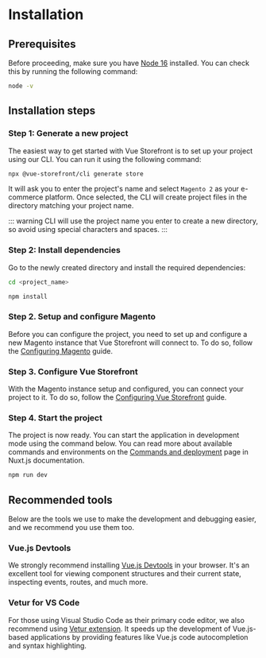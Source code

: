 # Installation

## Prerequisites

Before proceeding, make sure you have [Node 16](https://nodejs.org/en/) installed. You can check this by running the following command:

```bash
node -v
```

## Installation steps

### Step 1: Generate a new project

The easiest way to get started with Vue Storefront is to set up your project using our CLI. You can run it using the following command:

```bash
npx @vue-storefront/cli generate store
```

It will ask you to enter the project's name and select `Magento 2` as your e-commerce platform. Once selected, the CLI will create project files in the directory matching your project name.

::: warning
CLI will use the project name you enter to create a new directory, so avoid using special characters and spaces.
:::

### Step 2: Install dependencies

Go to the newly created directory and install the required dependencies:

```bash
cd <project_name>

npm install
```

### Step 2. Setup and configure Magento

Before you can configure the project, you need to set up and configure a new Magento instance that Vue Storefront will connect to. To do so, follow the [Configuring Magento](./configure-magento.html) guide.

### Step 3. Configure Vue Storefront

With the Magento instance setup and configured, you can connect your project to it. To do so, follow the [Configuring Vue Storefront](./configure-integration.html) guide.

### Step 4. Start the project

The project is now ready. You can start the application in development mode using the command below. You can read more about available commands and environments on the [Commands and deployment](https://nuxtjs.org/docs/2.x/get-started/commands/) page in Nuxt.js documentation.

```bash
npm run dev
```

## Recommended tools

Below are the tools we use to make the development and debugging easier, and we recommend you use them too.

### Vue.js Devtools

We strongly recommend installing [Vue.js Devtools](https://devtools.vuejs.org/guide/installation.html) in your browser. It's an excellent tool for viewing component structures and their current state, inspecting events, routes, and much more.

### Vetur for VS Code

For those using Visual Studio Code as their primary code editor, we also recommend using [Vetur extension](https://marketplace.visualstudio.com/items?itemName=octref.vetur).
It speeds up the development of Vue.js-based applications by providing features like Vue.js code autocompletion and syntax highlighting.
